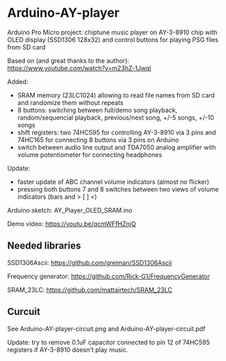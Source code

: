 # Arduino-AY-player

Arduino Pro Micro project: chiptune music player on AY-3-8910 chip with OLED display (SSD1306 128x32) and control buttons for playing PSG files from SD card

Based on (and great thanks to the author):
https://www.youtube.com/watch?v=m23hZ-1JwqI

Added:

- SRAM memory (23LC1024) allowing to read file names from SD card and randomize them without repeats
- 8 buttons: switching between full/demo song playback, random/sequencial playback, previous/next song, +/-5 songs, +/-10 songs
- shift registers: two 74HC595 for controlling AY-3-8910 via 3 pins and 74HC165 for connecting 8 buttons via 3 pins on Arduino
- switch between audio line output and TDA7050 analog amplifier with volume potentiometer for connecting headphones

Update:

- faster update of ABC channel volume indicators (almost no flicker) 
- pressing both buttons 7 and 8 switches between two views of volume indicators (bars and > [ ] <)

Arduino sketch: AY\_Player\_OLED\_SRAM.ino

Demo video:
https://youtu.be/qcmWFfHZnjQ

## Needed libraries

SSD1306Ascii:
https://github.com/greiman/SSD1306Ascii

Frequency generator:
https://github.com/Rick-G1/FrequencyGenerator

SRAM\_23LC:
https://github.com/mattairtech/SRAM_23LC

## Curcuit
See Arduino-AY-player-circuit.png and Arduino-AY-player-circuit.pdf

Update: try to remove 0.1uF capacitor connected to pin 12 of 74HC595 registers if AY-3-8910 doesn't play music.
